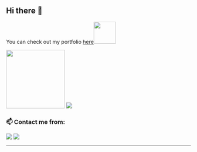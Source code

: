 ## Hi there 👋
<p>You can check out my portfolio <a href="https://luismejiasr.github.io/Portfolio/">here</a><img src="https://media.giphy.com/media/cKPse5DZaptID3YAMK/giphy.gif" width="60"></p>

<img src="https://github-readme-stats.vercel.app/api?username=LuisMejiasR&show_icons=true&theme=tokyonight&bg_color=00000000&true&hide_border=true" height="160px">
<img src="https://github-readme-stats.vercel.app/api/top-langs/?username=LuisMejiasR&layout=compact&theme=tokyonight&bg_color=00000000&show_icons=true&hide_border=true"> <br>

### 📫 Contact me from: 

  <div> 
  <a href="https://www.linkedin.com/in/lmejiasr/" target="_blank"><img src="https://img.shields.io/badge/-LinkedIn-%230077B5?style=for-the-badge&logo=linkedin&logoColor=white" target="_blank"></a>  
  <a href = "mailto:luisme.1993@gmail.com"><img src="https://img.shields.io/badge/Gmail-D14836?style=for-the-badge&logo=gmail&logoColor=white"target="_blank"></a>
  </div>
  
---
<!--
**LuisMejiasR/LuisMejiasR** is a ✨ _special_ ✨ repository because its `README.md` (this file) appears on your GitHub profile.

Here are some ideas to get you started:

- 🔭 I’m currently working on ...
- 🌱 I’m currently learning ...
- 👯 I’m looking to collaborate on ...
- 🤔 I’m looking for help with ...
- 💬 Ask me about ...
- 📫 How to reach me: ...
- 😄 Pronouns: ...
- ⚡ Fun fact: ...
-->
